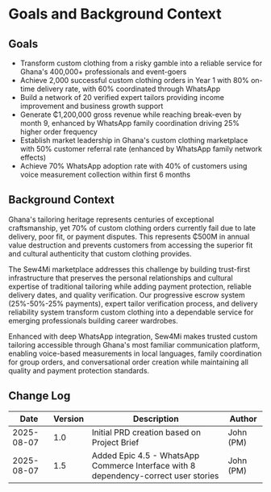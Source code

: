 # Goals and Background Context

## Goals
- Transform custom clothing from a risky gamble into a reliable service for Ghana's 400,000+ professionals and event-goers
- Achieve 2,000 successful custom clothing orders in Year 1 with 80% on-time delivery rate, with 60% coordinated through WhatsApp
- Build a network of 20 verified expert tailors providing income improvement and business growth support
- Generate ₵1,200,000 gross revenue while reaching break-even by month 9, enhanced by WhatsApp family coordination driving 25% higher order frequency
- Establish market leadership in Ghana's custom clothing marketplace with 50% customer referral rate (enhanced by WhatsApp family network effects)
- Achieve 70% WhatsApp adoption rate with 40% of customers using voice measurement collection within first 6 months

## Background Context

Ghana's tailoring heritage represents centuries of exceptional craftsmanship, yet 70% of custom clothing orders currently fail due to late delivery, poor fit, or payment disputes. This represents ₵500M in annual value destruction and prevents customers from accessing the superior fit and cultural authenticity that custom clothing provides.

The Sew4Mi marketplace addresses this challenge by building trust-first infrastructure that preserves the personal relationships and cultural expertise of traditional tailoring while adding payment protection, reliable delivery dates, and quality verification. Our progressive escrow system (25%-50%-25% payments), expert tailor verification process, and delivery reliability system transform custom clothing into a dependable service for emerging professionals building career wardrobes.

Enhanced with deep WhatsApp integration, Sew4Mi makes trusted custom tailoring accessible through Ghana's most familiar communication platform, enabling voice-based measurements in local languages, family coordination for group orders, and conversational order creation while maintaining all quality and payment protection standards.

## Change Log
| Date | Version | Description | Author |
|------|---------|-------------|---------|
| 2025-08-07 | 1.0 | Initial PRD creation based on Project Brief | John (PM) |
| 2025-08-07 | 1.5 | Added Epic 4.5 - WhatsApp Commerce Interface with 8 dependency-correct user stories | John (PM) |

